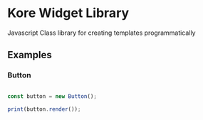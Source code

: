 # Kore Widget Library

Javascript Class library for creating templates programmatically


## Examples

### Button

```javascript

const button = new Button();

print(button.render());

```